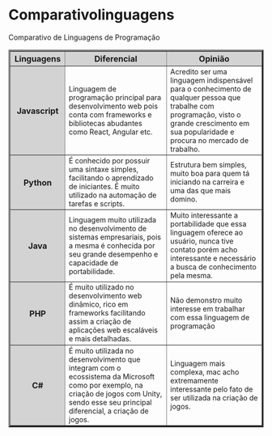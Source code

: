 # Comparativolinguagens
<style>
    th {
        background-color: lightgray;
    }
    td {
        font-style: Arial;
        font-size: 14;
    }
</style>
<table border="3">
    <tr align="center">
        <th>Linguagens</th>
        <th>Diferencial</th>
        <th>Opinião</th>
    </tr>
        Comparativo de Linguagens de Programação
        <th>Javascript</th>
        <td>Linguagem de programação principal para desenvolvimento web pois conta com frameworks e bibliotecas abudantes como React, Angular etc.</td>
        <td>Acredito ser uma linguagem indispensável para o conhecimento de qualquer pessoa que trabalhe com programação, visto o grande crescimento em sua popularidade e procura no mercado de trabalho.</td>
    </tr>
    </tr>
    <tr>
        <th>Python</th>
        <td>É conhecido por possuir uma sintaxe simples, facilitando o aprendizado de iniciantes. É muito utilizado na automação de tarefas e scripts.</td>
        <td>Estrutura bem simples, muito boa para quem tá iniciando na carreira e uma das que mais domino.</td>
    </tr>
    <tr>
        <th>Java</th>
        <td>Linguagem muito utilizada no desenvolvimento de sistemas empresariais, pois a mesma é conhecida por seu grande desempenho e capacidade de portabilidade.
        <td>Muito interessante a portabilidade que essa linguagem oferece ao usuário, nunca tive contato porém acho interessante e necessário a busca de conhecimento pela mesma.</td>
        </tr>
    <tr>
        <th>PHP</th>
        <td>É muito utilizado no desenvolvimento web dinâmico, rico em frameworks facilitando assim a criação de aplicações web escaláveis e mais detalhadas.
        <td>Não demonstro muito interesse em trabalhar com essa linguagem de programação</td>
        </tr>
    <tr>
        <th>C#</th>
        <td>É muito utilizada no desenvolvimento que integram com o ecossistema da Microsoft como por exemplo, na criação de jogos com Unity, sendo esse seu principal diferencial, a criação de jogos.</td>
        <td>Linguagem mais complexa, mac acho extremamente interessante pelo fato de ser utilizada na criação de jogos.</td>
    </tr>
</table>
